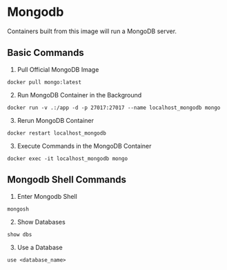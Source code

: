 # Mongodb

Containers built from this image will run a MongoDB server.

## Basic Commands

1. Pull Official MongoDB Image

```
docker pull mongo:latest
```

2. Run MongoDB Container in the Background

```
docker run -v .:/app -d -p 27017:27017 --name localhost_mongodb mongo
```

3. Rerun MongoDB Container

```
docker restart localhost_mongodb
```

3. Execute Commands in the MongoDB Container

```
docker exec -it localhost_mongodb mongo
```

## Mongodb Shell Commands

1. Enter Mongodb Shell

```
mongosh
```

2. Show Databases

```
show dbs
```

3. Use a Database

```
use <database_name>
```

